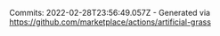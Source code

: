 Commits: 2022-02-28T23:56:49.057Z - Generated via https://github.com/marketplace/actions/artificial-grass
<br>
